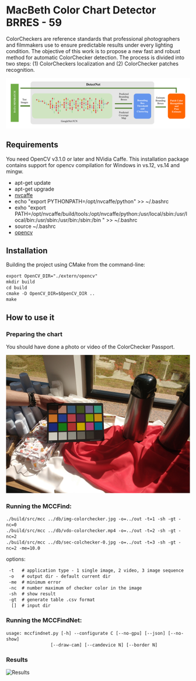 # MacBeth Color Chart Detector BRRES - 59 #

ColorCheckers are reference standards that professional photographers and filmmakers use to ensure predictable results under every lighting condition. The objective of this work is to propose a new fast and robust method for automatic ColorChecker detection. The process is divided into two steps: (1) ColorCheckers localization and (2) ColorChecker patches recognition. 

![Pipeline](rec/pipeline_general.png)


Requirements
------------
You need OpenCV v3.1.0 or later and NVidia Caffe.
This installation package contains support for opencv compilation for Windows in vs.12, vs.14 and mingw.

- apt-get update 
- apt-get upgrade
- [nvcaffe](http://www.nvidia.com/object/caffe-installation.html)
- echo "export PYTHONPATH=/opt/nvcaffe/python" >> ~/.bashrc
- exho "export PATH=/opt/nvcaffe/build/tools:/opt/nvcaffe/python:/usr/local/sbin:/usr/local/bin:/usr/sbin:/usr/bin:/sbin:/bin " >> ~/.bashrc
- source ~/.bashrc
- [opencv]( http://www.pyimagesearch.com/2016/10/24/ubuntu-16-04-how-to-install-opencv/)



Installation
------------
Building the project using CMake from the command-line:

    export OpenCV_DIR="./extern/opencv"
    mkdir build
    cd build
    cmake -D OpenCV_DIR=$OpenCV_DIR ..
    make 



How to use it
-------------

### Preparing the chart

You should have done a photo or video of the ColorChecker Passport.

![Photo of the ColorChecker Passport](rec/img-colorchecker.jpg)

### Running the MCCFind:

	./build/src/mcc ../db/img-colorchecker.jpg -o=../out -t=1 -sh -gt -nc=0
	./build/src/mcc ../db/vdo-colorchecker.mp4 -o=../out -t=2 -sh -gt -nc=2
	./build/src/mcc ../db/sec-colchecker-0.jpg -o=../out -t=3 -sh -gt -nc=2 -me=10.0

options:

	 -t   # application type - 1 single image, 2 video, 3 image sequence
	 -o   # output dir - default current dir
	 -me  # minimum error
	 -nc  # number maximum of checker color in the image
	 -sh  # show result
	 -gt  # generate table .csv format
      []  # input dir


### Running the MCCFindNet:

	usage: mccfindnet.py [-h] --configurate C [--no-gpu] [--json] [--no-show]
                     [--draw-cam] [--camdevice N] [--border N]



### Results

![Results](rec/mcc.gif)